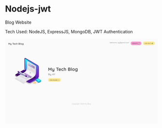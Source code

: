 # Nodejs-jwt

Blog Website

Tech Used: NodeJS, ExpressJS, MongoDB, JWT Authentication

<img src="https://github.com/AkshayKumarDhage/Nodejs-jwt/blob/master/node-jwt-app-pics/img1.jpg"></img>

